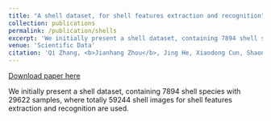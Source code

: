 ```yaml
---
title: "A shell dataset, for shell features extraction and recognition"
collection: publications
permalink: /publication/shells
excerpt: 'We initially present a shell dataset, containing 7894 shell species with 29622 samples, where totally 59244 shell images for shell features extraction and recognition are used.'
venue: 'Scientific Data'
citation: 'Qi Zhang, <b>Jianhang Zhou</b>, Jing He, Xiaodong Cun, Shaoning Zeng & Bob Zhang (2019). &quot;A shell dataset, for shell features extraction and recognition,&quot; <i>Scientific Data</i>. 226.'
---
```


[Download paper here](https://www.nature.com/articles/s41597-019-0230-3)

We initially present a shell dataset, containing 7894 shell species with 29622 samples, where totally 59244 shell images for shell features extraction and recognition are used.
